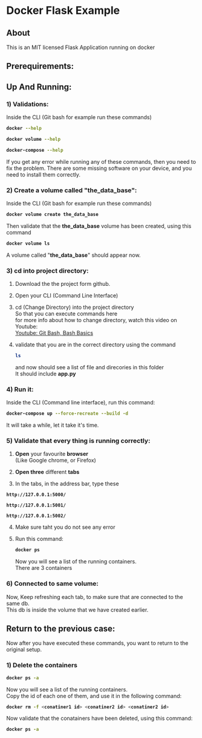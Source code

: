 # Docker Flask Example

## About

This is an MIT licensed Flask Application running on docker





## Prerequirements:






## Up And Running:

### 1) Validations:
Inside the CLI (Git bash for example run these commands)

<b>

```bash
docker --help
```
```bash
docker volume --help
```
```bash
docker-compose --help
```
</b>
If you get any error while running any of these commands, then you
need to fix the problem.  
There are some missing software on your device, 
and you need to install them correctly.






### 2) Create a volume called "the_data_base":


Inside the CLI (Git bash for example run these commands)

<b>

```bash
docker volume create the_data_base
```
</b>

Then validate that the **the_data_base** volume has been created, using
this command
<b>

```bash
docker volume ls
```
</b>

A volume called "**the_data_base**" should appear now.






### 3) cd into project directory:

1. Download the the project form github.
2. Open your CLI (Command Line Interface)
3. cd (Change Directory) into the project directory  
	So that you can execute commands here  
	for more info about how to change directory, 
	watch this video on Youtube:<br><a 
	href="https://www.youtube.com/watch?v=oQc-2gsjgDg">
	Youtube: Git Bash, Bash Basics</a>
4. validate that you are in the correct directory using the command  
	<b>
	
	```bash
	ls
	```
	
	</b>

	and now should see a list of file and direcories in this folder  
	It should include **app.py**




### 4) Run it:
Inside the CLI (Command line interface), run this command:
<b>

```bash
docker-compose up --force-recreate --build -d
```

</b>
It will take a while, let it take it's time.




### 5) Validate that every thing is running correctly:


1. **Open** your favourite **browser**  
(Like Google chrome, or Firefox)

2. **Open three** different **tabs**

3. In the tabs, in the address bar, type these

<b>

```address
http://127.0.0.1:5000/
```
```address
http://127.0.0.1:5001/
```
```address
http://127.0.0.1:5002/
```

</b>


4. Make sure taht you do not see any error



5. Run this command:

	<b>
	
	```bash
	docker ps
	```
	
	</b>
	Now you will see a list of the running containers.<br>
	There are 3 containers






### 6) Connected to same volume:

Now, Keep refreshing each tab, to make sure that are connected 
to the same db.  
This db is inside the volume that we have created earlier.















## Return to the previous case:

Now after you have executed these commands, you want to return to the
original setup.



### 1) Delete the containers



<b>

```bash
docker ps -a
```

</b>
Now you will see a list of the running containers.<br>
Copy the id of each one of them, and use it in the following command:
<b>

```bash
docker rm -f <conatiner1 id> <conatiner2 id> <conatiner2 id>
```

</b>
Now validate that the conatainers have been deleted, using this command:
<b>

```bash
docker ps -a
```

</b>





